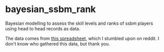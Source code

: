 # bayesian_ssbm_rank
Bayesian modelling to assess the skill levels and ranks of ssbm players using head to head records as data.

The data comes from [this spreadsheet](https://docs.google.com/spreadsheets/d/1WoYCkDNrlA32F9NDdPGMtozNdL8K5u9MRnrvreYUymg/edit#gid=1392647634), which I stumbled upon on reddit. I don't know who gathered this data, but thank you. 
